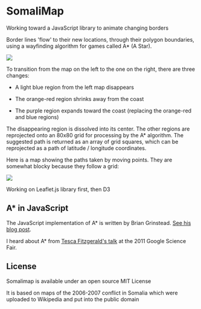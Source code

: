# SomaliMap

Working toward a JavaScript library to animate changing borders

Border lines 'flow' to their new locations, through their polygon boundaries, using a wayfinding algorithm for games called A* (A Star).

<img src="http://mapmeld.github.com/somalimap/transition.png"/>

To transition from the map on the left to the one on the right, there are three changes:

* A light blue region from the left map disappears

* The orange-red region shrinks away from the coast

* The purple region expands toward the coast (replacing the orange-red and blue regions)

The disappearing region is dissolved into its center. The other regions are reprojected onto
an 80x80 grid for processing by the A* algorithm. The suggested path is returned as an array
of grid squares, which can be reprojected as a path of latitude / longitude coordinates.

Here is a map showing the paths taken by moving points. They are somewhat blocky because they follow a grid:

<img src="http://mapmeld.github.com/somalimap/paths.png"/>

Working on Leaflet.js library first, then D3

## A* in JavaScript

The JavaScript implementation of A* is written by Brian Grinstead. <a href="http://www.briangrinstead.com/blog/astar-search-algorithm-in-javascript">See his blog post</a>.

I heard about A* from <a href="http://www.youtube.com/watch?v=4suJJRh9V-k">Tesca Fitzgerald's talk</a> at the 2011 Google Science Fair.

## License

Somalimap is available under an open source MIT License

It is based on maps of the 2006-2007 conflict in Somalia which were uploaded to Wikipedia and put into the public domain